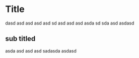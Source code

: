 # Title

dasd asd asd asd asd sd
asd asd asd
asda sd sda
asd asdasd

## sub titled
asda asd asd asd
sadasda
asdasd
